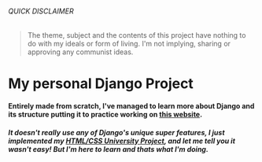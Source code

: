 ###### QUICK DISCLAIMER 
> The theme, subject and the contents of this project have nothing to do with my ideals or form of living. I'm not implying, sharing or approving any communist ideas.


# My personal Django Project
#### Entirely made from scratch, I've managed to learn more about Django and its structure putting it to practice working on [this website](https://super-web.herokuapp.com). 
##### It doesn't really use any of Django's unique super features, I just implemented my [HTML/CSS University Project](github.com/victormakeaveli/HTMLProject/), and let me tell you it wasn't easy! But I'm here to learn and thats what I'm doing.
